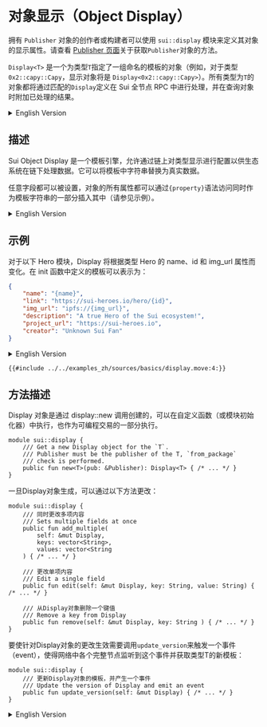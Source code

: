 # 对象显示（Object Display）

拥有 `Publisher` 对象的创作者或构建者可以使用 `sui::display` 模块来定义其对象的显示属性。请查看 [Publisher 页面](./publisher.md)关于获取`Publisher`对象的方法。

`Display<T>` 是一个为类型`T`指定了一组命名的模板的对象（例如，对于类型 `0x2::capy::Capy`，显示对象将是 `Display<0x2::capy::Capy>`）。所有类型为`T`的对象都将通过匹配的`Display`定义在 Sui 全节点 RPC 中进行处理，并在查询对象时附加已处理的结果。


<details>
<summary>English Version</summary>

A creator or a builder who owns a `Publisher` object can use the `sui::display` module to define display properties for their objects. To get a Publisher object check out [the Publisher page](./publisher.md).

`Display<T>` is an object that specifies a set of named templates for the type `T` (for example, for a type `0x2::capy::Capy` the display would be `Display<0x2::capy::Capy>`). All objects of the type `T` will be processed in the Sui Full Node RPC through the matching `Display` definition and will have processed result attached when an object is queried.

</details>

## 描述

Sui Object Display 是一个模板引擎，允许通过链上对类型显示进行配置以供生态系统在链下处理数据。它可以将模板中字符串替换为真实数据。

任意字段都可以被设置，对象的所有属性都可以通过`{property}`语法访问同时作为模板字符串的一部分插入其中（请参见示例）。

<details>
<summary>English Version</summary>

## Description

Sui Object Display is a template engine which allows for on-chain display configuration for type to be handled off-chain by the ecosystem. It has the ability to use an object's data for substitution into a template string.

There's no limitation to what fields can be set, all object properties can be accessed via the `{property}` syntax and inserted as a part of the template string (see examples for the illustration).

</details>

## 示例

对于以下 Hero 模块，Display 将根据类型 Hero 的 name、id 和 img_url 属性而变化。在 init 函数中定义的模板可以表示为：

```json
{
    "name": "{name}",
    "link": "https://sui-heroes.io/hero/{id}",
    "img_url": "ipfs://{img_url}",
    "description": "A true Hero of the Sui ecosystem!",
    "project_url": "https://sui-heroes.io",
    "creator": "Unknown Sui Fan"
}
```

<details>
<summary>English Version</summary>

## Example

For the following Hero module, the Display would vary based on the "name", "id" and "img_url" properties of the type "Hero". The template defined in the init function can be represented as:

```json
{
    "name": "{name}",
    "link": "https://sui-heroes.io/hero/{id}",
    "img_url": "ipfs://{img_url}",
    "description": "A true Hero of the Sui ecosystem!",
    "project_url": "https://sui-heroes.io",
    "creator": "Unknown Sui Fan"
}
```

</details>

```move
{{#include ../../examples_zh/sources/basics/display.move:4:}}
```

## 方法描述

Display 对象是通过 display::new<T> 调用创建的，可以在自定义函数（或模块初始化器）中执行，也作为可编程交易的一部分执行。

```move
module sui::display {
    /// Get a new Display object for the `T`.
    /// Publisher must be the publisher of the T, `from_package`
    /// check is performed.
    public fun new<T>(pub: &Publisher): Display<T> { /* ... */ }
}
```

一旦Display对象生成，可以通过以下方法更改：
```move
module sui::display {
    /// 同时更改多项内容
    /// Sets multiple fields at once
    public fun add_multiple(
        self: &mut Display,
        keys: vector<String>,
        values: vector<String
    ) { /* ... */ }

    /// 更改单项内容
    /// Edit a single field
    public fun edit(self: &mut Display, key: String, value: String) { /* ... */ }

    /// 从Display对象删除一个键值
    /// Remove a key from Display
    public fun remove(self: &mut Display, key: String ) { /* ... */ }
}
```

要使针对Display对象的更改生效需要调用`update_version`来触发一个事件（event），使得网络中各个完整节点监听到这个事件并获取类型T的新模板：

```move
module sui::display {
    /// 更新Display对象的模板，并产生一个事件
    /// Update the version of Display and emit an event
    public fun update_version(self: &mut Display) { /* ... */ }
}
```

<details>
<summary>English Version</summary>

## Methods description

Display is created via the `display::new<T>` call, which can be performed either in a custom function (or a module initializer) or as a part of a programmable transaction.

```move
module sui::display {
    /// Get a new Display object for the `T`.
    /// Publisher must be the publisher of the T, `from_package`
    /// check is performed.
    public fun new<T>(pub: &Publisher): Display<T> { /* ... */ }
}
```

Once acquired, the Display can be modified:
```move
module sui::display {
    /// Sets multiple fields at once
    public fun add_multiple(
        self: &mut Display,
        keys: vector<String>,
        values: vector<String
    ) { /* ... */ }

    /// Edit a single field
    public fun edit(self: &mut Display, key: String, value: String) { /* ... */ }

    /// Remove a key from Display
    public fun remove(self: &mut Display, key: String ) { /* ... */ }
}
```

To apply changes and set the Display for the T, one last call is required: `update_version` publishes version by emitting an event which Full Node listens to and uses to get a template for the type.
```move
module sui::display {
    /// Update the version of Display and emit an event
    public fun update_version(self: &mut Display) { /* ... */ }
}
```

</details>